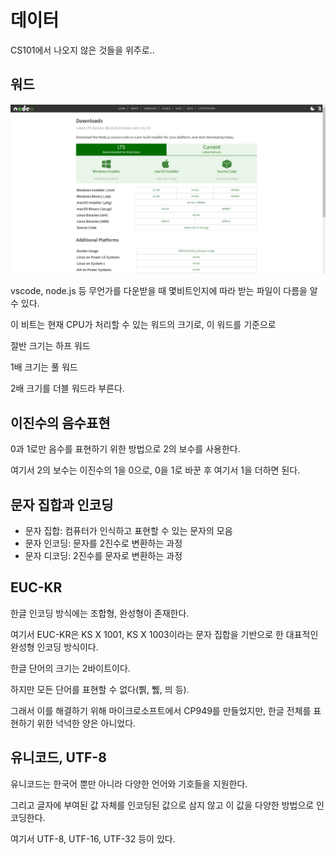 # 데이터

CS101에서 나오지 않은 것들을 위주로..

## 워드

![Alt text](Untitled.png)

vscode, node.js 등 무언가를 다운받을 때 몇비트인지에 따라 받는 파일이 다름을 알 수 있다.

이 비트는 현재 CPU가 처리할 수 있는 워드의 크기로, 이 워드를 기준으로

절반 크기는 하프 워드

1배 크기는 풀 워드

2배 크기를 더블 워드라 부른다.

## 이진수의 음수표현

0과 1로만 음수를 표현하기 위한 방법으로 2의 보수를 사용한다.

여기서 2의 보수는 이진수의 1을 0으로, 0을 1로 바꾼 후 여기서 1을 더하면 된다.

## 문자 집합과 인코딩

- 문자 집합: 컴퓨터가 인식하고 표현할 수 있는 문자의 모음
- 문자 인코딩: 문자를 2진수로 변환하는 과정
- 문자 디코딩: 2진수를 문자로 변환하는 과정

## EUC-KR

한글 인코딩 방식에는 조합형, 완성형이 존재한다.

여기서 EUC-KR은 KS X 1001, KS X 1003이라는 문자 집합을 기반으로 한 대표적인 완성형 인코딩 방식이다.

한글 단어의 크기는 2바이트이다.

하지만 모든 단어를 표현할 수 없다(뿱, 쀓, 믜 등).

그래서 이를 해결하기 위해 마이크로소프트에서 CP949를 만들었지만, 한글 전체를 표현하기 위한 넉넉한 양은 아니었다.

## 유니코드, UTF-8

유니코드는 한국어 뿐만 아니라 다양한 언어와 기호들을 지원한다.

그리고 글자에 부여된 값 자체를 인코딩된 값으로 삼지 않고 이 값을 다양한 방법으로 인코딩한다.

여기서 UTF-8, UTF-16, UTF-32 등이 있다.
